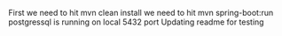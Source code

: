 First we need to hit mvn clean install
we need to hit mvn spring-boot:run
postgressql is running on local 5432 port
Updating readme for testing

